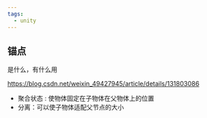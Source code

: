 ```yaml
---
tags:
  - unity
---
```


## 锚点

是什么，有什么用

https://blog.csdn.net/weixin_49427945/article/details/131803086

- 聚合状态 : 使物体固定在子物体在父物体上的位置
- 分离：可以使子物体适配父节点的大小